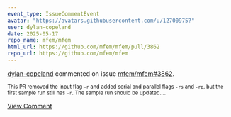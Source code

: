 ```yaml
---
event_type: IssueCommentEvent
avatar: "https://avatars.githubusercontent.com/u/12700975?"
user: dylan-copeland
date: 2025-05-17
repo_name: mfem/mfem
html_url: https://github.com/mfem/mfem/pull/3862
repo_url: https://github.com/mfem/mfem
---
```


<a href='https://github.com/dylan-copeland' target='_blank'>dylan-copeland</a> commented on issue <a href='https://github.com/mfem/mfem/pull/3862' target='_blank'>mfem/mfem#3862</a>.

<small>This PR removed the input flag `-r` and added serial and parallel flags `-rs` and `-rp`, but the first sample run still has `-r`. The sample run should be updated....</small>

<a href='https://github.com/mfem/mfem/pull/3862' target='_blank'>View Comment</a>